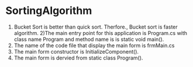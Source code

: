 # SortingAlgorithm

1) Bucket Sort is better than quick sort. Therfore., Bucket sort is faster algorithm.
2)The main entry point for this application is Program.cs with class name Program and method name is is static void main().
3) The name of the code file that display the main form is frmMain.cs
4) The main form constructor is InitializeComponent().
5) The main form is dervied from static class Program().


